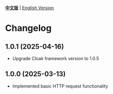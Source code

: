 [**中文版**](./CHANGELOG.md) | [English Version](./CHANGELOG-EN.md)

# Changelog

## 1.0.1 (2025-04-16)
- Upgrade Cloak framework version to 1.0.5

## 1.0.0 (2025-03-13)
- Implemented basic HTTP request functionality
